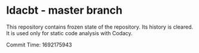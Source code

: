 # ldacbt - master branch

This repository contains frozen state of the repository.
Its history is cleared. It is used only for static code
analysis with Codacy.

Commit Time: 1692175943
